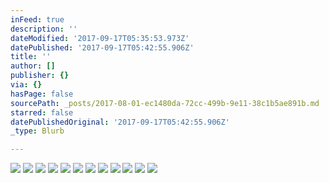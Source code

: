 ```yaml
---
inFeed: true
description: ''
dateModified: '2017-09-17T05:35:53.973Z'
datePublished: '2017-09-17T05:42:55.906Z'
title: ''
author: []
publisher: {}
via: {}
hasPage: false
sourcePath: _posts/2017-08-01-ec1480da-72cc-499b-9e11-38c1b5ae891b.md
starred: false
datePublishedOriginal: '2017-09-17T05:42:55.906Z'
_type: Blurb

---
```

![](https://the-grid-user-content.s3-us-west-2.amazonaws.com/4b493e87-838c-4d62-a9e8-0a46c9fb7b7a.jpg)
![](https://the-grid-user-content.s3-us-west-2.amazonaws.com/a52e9ac1-5a22-4a4e-a688-13dcf5d06b18.jpg)
![](https://the-grid-user-content.s3-us-west-2.amazonaws.com/019e7dff-8b93-4e9b-9964-763696f7d46d.jpg)
![](https://the-grid-user-content.s3-us-west-2.amazonaws.com/da7a5d79-2b00-4b87-8650-38abe5947f77.jpg)
![](https://the-grid-user-content.s3-us-west-2.amazonaws.com/57e4e764-a832-44aa-9abe-b588c4768035.jpg)
![](https://the-grid-user-content.s3-us-west-2.amazonaws.com/26fcd66e-bb90-4005-83fb-6dad42fa973a.jpg)
![](https://the-grid-user-content.s3-us-west-2.amazonaws.com/08c9c0de-8ece-4761-bd1d-53c0548376c9.jpg)
![](https://the-grid-user-content.s3-us-west-2.amazonaws.com/73cc7d21-20c6-4934-9996-02d9acb09665.jpg)
![](https://the-grid-user-content.s3-us-west-2.amazonaws.com/660074b5-5a75-43b4-aba1-4e3c5ef557f8.jpg)
![](https://the-grid-user-content.s3-us-west-2.amazonaws.com/16fbac9f-561b-4465-ae76-4ae0cbe5b5a0.jpg)
![](https://the-grid-user-content.s3-us-west-2.amazonaws.com/922c4a4c-51af-4eab-87d7-1591f554df5a.jpg)
![](https://the-grid-user-content.s3-us-west-2.amazonaws.com/61f8d998-291f-4d56-b526-b24473ceadd3.jpg)